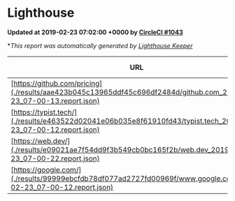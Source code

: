 
# Lighthouse

**Updated at 2019-02-23 07:02:00 +0000 by [CircleCI #1043](https://circleci.com/gh/ItinerisLtd/lighthouse-keeper-example/1043)**

**This report was automatically generated by [Lighthouse Keeper](https://github.com/itinerisltd/lighthouse-keeper)*

| URL | Performance | Accessibility | Best Practices | SEO | PWA | Updated At |
| --- | --- | --- | --- | --- | --- | --- |
| [https://github.com/pricing](./results/aae423b045c13965ddf45c696df2484d/github.com_2019-02-23_07-00-13.report.json) | 0.71 | 0.89 | 0.93 | 0.9 | 0.58 | 2019-02-23T07:00:13.516Z |
| [https://typist.tech/](./results/e463522d02041e06b035e8f61910fd43/typist.tech_2019-02-23_07-00-12.report.json) | 1 |  |  |  |  | 2019-02-23T07:00:12.226Z |
| [https://web.dev/](./results/e09021ae7f54dd9f3b549cb0bc165f2b/web.dev_2019-02-23_07-00-22.report.json) | 0.91 | 0.93 | 1 | 0.91 | 1 | 2019-02-23T07:00:22.262Z |
| [https://google.com/](./results/99999ebcfdb78df077ad2727fd00969f/www.google.com_2019-02-23_07-00-12.report.json) | 0.95 | 0.71 | 0.93 | 0.8 | 0.58 | 2019-02-23T07:00:12.125Z |
